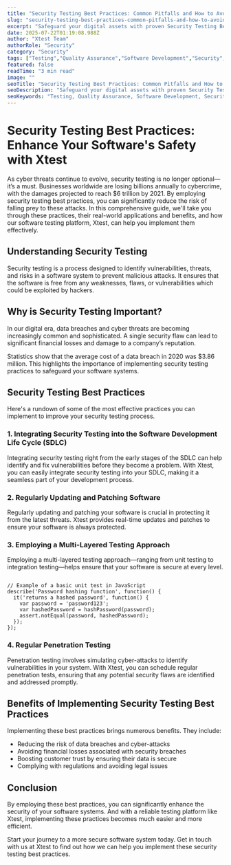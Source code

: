 ```yaml
---
title: "Security Testing Best Practices: Common Pitfalls and How to Avoid Them"
slug: "security-testing-best-practices-common-pitfalls-and-how-to-avoid-them"
excerpt: "Safeguard your digital assets with proven Security Testing Best Practices. Uncover how to protect your systems against cyber threats, ensuring data integrity, and maintaining user trust. Immerse yourself in the world of cybersecurity and empower your business growth."
date: 2025-07-22T01:19:08.988Z
author: "Xtest Team"
authorRole: "Security"
category: "Security"
tags: ["Testing","Quality Assurance","Software Development","Security","Vulnerability"]
featured: false
readTime: "3 min read"
image: ""
seoTitle: "Security Testing Best Practices: Common Pitfalls and How to Avoid Them"
seoDescription: "Safeguard your digital assets with proven Security Testing Best Practices. Uncover how to protect your systems against cyber threats, ensuring data integrity, and maintaining user trust. Immerse yourself in the world of cybersecurity and empower your business growth."
seoKeywords: "Testing, Quality Assurance, Software Development, Security, Vulnerability"
---
```


# Security Testing Best Practices: Enhance Your Software's Safety with Xtest

As cyber threats continue to evolve, security testing is no longer optional—it’s a must. Businesses worldwide are losing billions annually to cybercrime, with the damages projected to reach $6 trillion by 2021. By employing security testing best practices, you can significantly reduce the risk of falling prey to these attacks. In this comprehensive guide, we'll take you through these practices, their real-world applications and benefits, and how our software testing platform, Xtest, can help you implement them effectively.

## Understanding Security Testing

Security testing is a process designed to identify vulnerabilities, threats, and risks in a software system to prevent malicious attacks. It ensures that the software is free from any weaknesses, flaws, or vulnerabilities which could be exploited by hackers.

## Why is Security Testing Important?

In our digital era, data breaches and cyber threats are becoming increasingly common and sophisticated. A single security flaw can lead to significant financial losses and damage to a company’s reputation.

Statistics show that the average cost of a data breach in 2020 was $3.86 million. This highlights the importance of implementing security testing practices to safeguard your software systems.

## Security Testing Best Practices

Here's a rundown of some of the most effective practices you can implement to improve your security testing process.

### 1\. Integrating Security Testing into the Software Development Life Cycle (SDLC)

Integrating security testing right from the early stages of the SDLC can help identify and fix vulnerabilities before they become a problem. With Xtest, you can easily integrate security testing into your SDLC, making it a seamless part of your development process.

### 2\. Regularly Updating and Patching Software

Regularly updating and patching your software is crucial in protecting it from the latest threats. Xtest provides real-time updates and patches to ensure your software is always protected.

### 3\. Employing a Multi-Layered Testing Approach

Employing a multi-layered testing approach—ranging from unit testing to integration testing—helps ensure that your software is secure at every level.

```

// Example of a basic unit test in JavaScript
describe('Password hashing function', function() {
  it('returns a hashed password', function() {
    var password = 'password123';
    var hashedPassword = hashPassword(password);
    assert.notEqual(password, hashedPassword);
  });
});
```

### 4\. Regular Penetration Testing

Penetration testing involves simulating cyber-attacks to identify vulnerabilities in your system. With Xtest, you can schedule regular penetration tests, ensuring that any potential security flaws are identified and addressed promptly.

## Benefits of Implementing Security Testing Best Practices

Implementing these best practices brings numerous benefits. They include:

*   Reducing the risk of data breaches and cyber-attacks
*   Avoiding financial losses associated with security breaches
*   Boosting customer trust by ensuring their data is secure
*   Complying with regulations and avoiding legal issues

## Conclusion

By employing these best practices, you can significantly enhance the security of your software systems. And with a reliable testing platform like Xtest, implementing these practices becomes much easier and more efficient.

Start your journey to a more secure software system today. Get in touch with us at Xtest to find out how we can help you implement these security testing best practices.